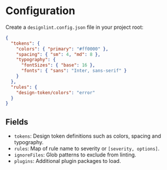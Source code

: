 # Configuration

Create a `designlint.config.json` file in your project root:

```json
{
  "tokens": {
    "colors": { "primary": "#ff0000" },
    "spacing": { "sm": 4, "md": 8 },
    "typography": {
      "fontSizes": { "base": 16 },
      "fonts": { "sans": "Inter, sans-serif" }
    }
  },
  "rules": {
    "design-token/colors": "error"
  }
}
```

## Fields

- `tokens`: Design token definitions such as colors, spacing and typography.
- `rules`: Map of rule name to severity or `[severity, options]`.
- `ignoreFiles`: Glob patterns to exclude from linting.
- `plugins`: Additional plugin packages to load.
